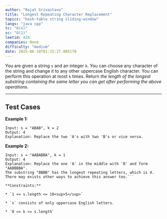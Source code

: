 ```yaml
---
author: "Rajat Srivastava"
title: "Longest Repeating Character Replacement"
topics: "hash-table string sliding-window"
langs: "java cpp"
tc: "O(n)"
sc: "O(1)"
leetid: 424
companies: None
difficulty: "medium"
date: 2025-06-18T01:15:27.885170
---
```

You are given a string `s` and an integer `k`. You can choose any character of the string and change it to any other uppercase English character. You can perform this operation at most `k` times.
Return *the length of the longest substring containing the same letter you can get after performing the above operations*.
 
---
## Test Cases
**Example 1:**
```
Input: s = "ABAB", k = 2
Output: 4
Explanation: Replace the two 'A's with two 'B's or vice versa.
```
**Example 2:**
```
Input: s = "AABABBA", k = 1
Output: 4
Explanation: Replace the one 'A' in the middle with 'B' and form "AABBBBA".
The substring "BBBB" has the longest repeating letters, which is 4.
There may exists other ways to achieve this answer too.```
 
**Constraints:**
	
* `1 <= s.length <= 10<sup>5</sup>`
	
* `s` consists of only uppercase English letters.
	
* `0 <= k <= s.length`

        
